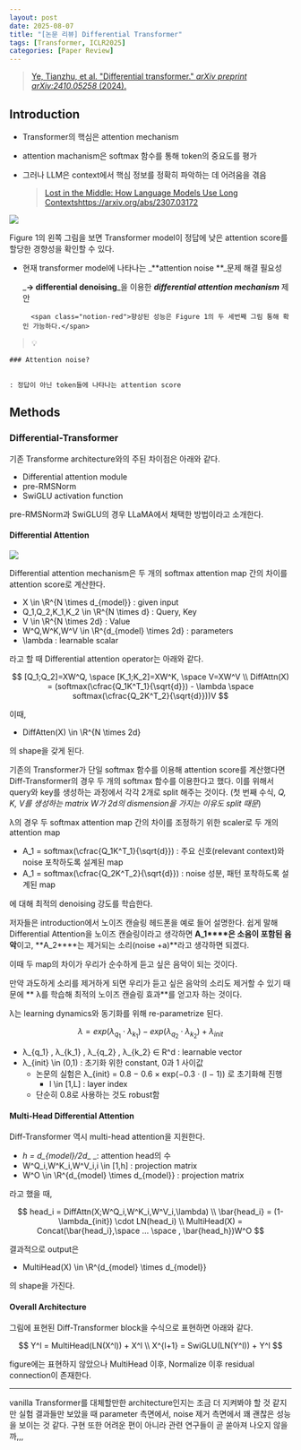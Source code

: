 ```yaml
---
layout: post
date: 2025-08-07
title: "[논문 리뷰] Differential Transformer"
tags: [Transformer, ICLR2025]
categories: [Paper Review]
---
```


> [Ye, Tianzhu, et al. "Differential transformer." ](https://arxiv.org/abs/2410.05258)[_arXiv preprint arXiv:2410.05258_](https://arxiv.org/abs/2410.05258)[ (2024).](https://arxiv.org/abs/2410.05258)



## Introduction

- Transformer의 핵심은 attention mechanism
- attention machanism은 softmax 함수를 통해 token의 중요도를 평가
- 그러나 LLM은 context에서 핵심 정보를 정확히 파악하는 데 어려움을 겪음

	> [Lost in the Middle: How Language Models Use Long Contextshttps://arxiv.org/abs/2307.03172](https://arxiv.org/abs/2307.03172)


![](https://prod-files-secure.s3.us-west-2.amazonaws.com/542b861c-36a8-4051-84e5-8804b6728dba/9083ea56-691a-4752-ae26-47f403431ac8/image.png?X-Amz-Algorithm=AWS4-HMAC-SHA256&X-Amz-Content-Sha256=UNSIGNED-PAYLOAD&X-Amz-Credential=ASIAZI2LB4664CU7Q6Q5%2F20250817%2Fus-west-2%2Fs3%2Faws4_request&X-Amz-Date=20250817T230050Z&X-Amz-Expires=3600&X-Amz-Security-Token=IQoJb3JpZ2luX2VjEE4aCXVzLXdlc3QtMiJGMEQCIHYUOc3OzjZDuyrabUlt9ONZKpFH6B7v9eDRRvsJGejWAiAqeQNnQBUELZaAYxsLHobVp6hyO9DXCE1%2BlxLqRRGdGSqIBAiX%2F%2F%2F%2F%2F%2F%2F%2F%2F%2F8BEAAaDDYzNzQyMzE4MzgwNSIMtNPOP%2BVOOOZ8sD5eKtwDc9ZPJ5woCgsdmwutYhi75O5vvQ5jgSq28eHxcwpJX0e08XOKsPblIouqSzxbTfX3kFdUvei5ubuhyQX73J%2FdrXrS93X0Dz2H38dljVoF8OOm7c0RWVYaU1lQdOVonrMkI9Qb8MERYiNF0KZ2%2FbYI6wxexLsLD%2BROFVQKhth5CFG9I4o5o3c%2FD46m0cOdDtLxyS7PbSdYC5zNcwslVK29NuwMVBqxTHBV1pIuIeZjlECySF6Vxn5AI8O8qNl1kRg%2FwHUvQixlaxrxXV%2FzCsYF%2FWWIUMfmaZqiH%2FWSEaLAxTvhOcOYT3tR6nY1ZCUqeRA7pzmDNHVlGXH8LQipGTGDbTM%2FjVMKvLK8Q5zKADxOUp7LNUbHy0QWWsmOfEfglIAwCNnqJkxaHaRe%2BDEMpWi2A9dvle728t4I3vnpbkbi0jIAEHwXhnPhrxQhsZtbcML67a4QDmjZJbEZlUD1Os3nZJfJNWyLYKNwzThfMeJVrwruho6BlQ1ljF%2F%2BdxOarm5CQJxuA9ZJrkul4lx0sO%2BfseqfuyoKpi0Xzum3RI8Ejys%2FIKntRD97X7M1Rs1hoW3Noyetv1knDSpVk3LocD8wbiqLgvWZMX99tO1fHmaUrma82889E%2B%2FCP%2BZrmicw%2B6aJxQY6pgF%2BBEhAg1g7x0YMZTE64cpJzU08o8Cp1DgHc9vIXBiIeDcS5buCV2UfBQpqfNU9fMnB6tWBf06XnzF0L2%2B1wtOwXhXJ5j%2FMsLTthMpNElXD8eioc5SKcWi9B9z5Ff1R7JJ2iATGTwNRjvXZ29PlZ0k78qT45djSELv2HQOayllHcyrHYW8FpJm8wpqVn0lr55L5Y6T5HVDlUm9htDQx7L6GW6PA2N7M&X-Amz-Signature=488f5b2ee91c2174a7e493b61ab517ee20ab0180f3c494eccfa1bc6eaf4c412f&X-Amz-SignedHeaders=host&x-amz-checksum-mode=ENABLED&x-id=GetObject)


Figure 1의 왼쪽 그림을 보면 Transformer model이 정답에 낮은 attention score를 할당한 경향성을 확인할 수 있다.

- 현재 transformer model에 나타나는 _**attention noise **_문제 해결 필요성

	_**→ differential denoising**_을 이용한 _**differential attention mechanism**_ 제안


		<span class="notion-red">향상된 성능은 Figure 1의 두 세번째 그림 통해 확인 가능하다.</span>


> 💡 


	### Attention noise?


	: 정답이 아닌 token들에 나타나는 attention score



## Methods



### Differential-Transformer


기존 Transforme architecture와의 주된 차이점은 아래와 같다.

- Differential attention module
- pre-RMSNorm
- SwiGLU activation function

pre-RMSNorm과 SwiGLU의 경우 LLaMA에서 채택한 방법이라고 소개한다.



#### Differential Attention


![](https://prod-files-secure.s3.us-west-2.amazonaws.com/542b861c-36a8-4051-84e5-8804b6728dba/116d70b2-1963-4810-9167-f4c7d8a06e8f/image.png?X-Amz-Algorithm=AWS4-HMAC-SHA256&X-Amz-Content-Sha256=UNSIGNED-PAYLOAD&X-Amz-Credential=ASIAZI2LB4664CU7Q6Q5%2F20250817%2Fus-west-2%2Fs3%2Faws4_request&X-Amz-Date=20250817T230050Z&X-Amz-Expires=3600&X-Amz-Security-Token=IQoJb3JpZ2luX2VjEE4aCXVzLXdlc3QtMiJGMEQCIHYUOc3OzjZDuyrabUlt9ONZKpFH6B7v9eDRRvsJGejWAiAqeQNnQBUELZaAYxsLHobVp6hyO9DXCE1%2BlxLqRRGdGSqIBAiX%2F%2F%2F%2F%2F%2F%2F%2F%2F%2F8BEAAaDDYzNzQyMzE4MzgwNSIMtNPOP%2BVOOOZ8sD5eKtwDc9ZPJ5woCgsdmwutYhi75O5vvQ5jgSq28eHxcwpJX0e08XOKsPblIouqSzxbTfX3kFdUvei5ubuhyQX73J%2FdrXrS93X0Dz2H38dljVoF8OOm7c0RWVYaU1lQdOVonrMkI9Qb8MERYiNF0KZ2%2FbYI6wxexLsLD%2BROFVQKhth5CFG9I4o5o3c%2FD46m0cOdDtLxyS7PbSdYC5zNcwslVK29NuwMVBqxTHBV1pIuIeZjlECySF6Vxn5AI8O8qNl1kRg%2FwHUvQixlaxrxXV%2FzCsYF%2FWWIUMfmaZqiH%2FWSEaLAxTvhOcOYT3tR6nY1ZCUqeRA7pzmDNHVlGXH8LQipGTGDbTM%2FjVMKvLK8Q5zKADxOUp7LNUbHy0QWWsmOfEfglIAwCNnqJkxaHaRe%2BDEMpWi2A9dvle728t4I3vnpbkbi0jIAEHwXhnPhrxQhsZtbcML67a4QDmjZJbEZlUD1Os3nZJfJNWyLYKNwzThfMeJVrwruho6BlQ1ljF%2F%2BdxOarm5CQJxuA9ZJrkul4lx0sO%2BfseqfuyoKpi0Xzum3RI8Ejys%2FIKntRD97X7M1Rs1hoW3Noyetv1knDSpVk3LocD8wbiqLgvWZMX99tO1fHmaUrma82889E%2B%2FCP%2BZrmicw%2B6aJxQY6pgF%2BBEhAg1g7x0YMZTE64cpJzU08o8Cp1DgHc9vIXBiIeDcS5buCV2UfBQpqfNU9fMnB6tWBf06XnzF0L2%2B1wtOwXhXJ5j%2FMsLTthMpNElXD8eioc5SKcWi9B9z5Ff1R7JJ2iATGTwNRjvXZ29PlZ0k78qT45djSELv2HQOayllHcyrHYW8FpJm8wpqVn0lr55L5Y6T5HVDlUm9htDQx7L6GW6PA2N7M&X-Amz-Signature=9ce7ed769677429da11baa8a0afa05bdd4f920064439b61b7b8d2a5cfbba12bf&X-Amz-SignedHeaders=host&x-amz-checksum-mode=ENABLED&x-id=GetObject)


Differential attention mechanism은 두 개의 softmax attention map 간의 차이를 attention score로 계산한다.

- X \in \R^{N \times d\_{model}} : given input
- Q\_1,Q\_2,K\_1,K\_2 \in \R^{N \times d} : Query, Key
- V \in \R^{N \times 2d} : Value
- W^Q,W^K,W^V \in \R^{d\_{model} \times 2d} : parameters
- \lambda : learnable scalar

라고 할 때 Differential attention operator는 아래와 같다.


$$
[Q_1;Q_2]=XW^Q, \space [K_1;K_2]=XW^K, \space V=XW^V \\
DiffAttn(X) = (softmax(\cfrac{Q_1K^T_1}{\sqrt{d}}) - \lambda \space softmax(\cfrac{Q_2K^T_2}{\sqrt{d}}))V
$$


이때,

- DiffAtten(X) \in \R^{N \times 2d}

의 shape을 갖게 된다.


기존의 Transformer가 단일 softmax 함수를 이용해 attention score를 계산했다면 Diff-Transformer의 경우 두 개의 softmax 함수를 이용한다고 했다. 이를 위해서 query와 key를 생성하는 과정에서 각각 2개로 split 해주는 것이다. <span class="notion-red">(첫 번째 수식, </span><span class="notion-red">_Q, K, V를 생성하는 matrix W가 2d의 dismension을 가지는 이유도 split 때문_</span><span class="notion-red">)</span>


 λ의 경우 두 softmax attention map 간의 차이를 조정하기 위한 scaler로 두 개의 attention map

- A\_1 = softmax(\cfrac{Q\_1K^T\_1}{\sqrt{d}}) : 주요 신호(relevant context)와 noise 포착하도록 설계된 map
- A\_1 = softmax(\cfrac{Q\_2K^T\_2}{\sqrt{d}}) : noise 성분, 패턴 포착하도록 설계된 map 

에 대해 최적의 denoising 강도를 학습한다.


저자들은 introduction에서 노이즈 캔슬링 헤드폰을 예로 들어 설명한다. 쉽게 말해 Differential Attention을 노이즈 캔슬링이라고 생각하면 **A\_1****은 소음이 포함된 음악**이고, **A\_2****는 제거되는 소리(noise +a)**라고 생각하면 되겠다. 


이때 두 map의 차이가 우리가 순수하게 듣고 싶은 음악이 되는 것이다. 


만약 과도하게 소리를 제거하게 되면 우리가 듣고 싶은 음악의 소리도 제거할 수 있기 때문에 ** λ를 학습해 최적의 노이즈 캔슬링 효과**를 얻고자 하는 것이다.


λ는 learning dynamics와 동기화를 위해 re-parametrize 된다.


$$
\lambda = exp(\lambda_{q_1} \cdot \lambda_{k_1}) - exp(\lambda_{q_2} \cdot \lambda_{k_2}) + \lambda_{init}
$$

- λ\_{q\_1} , λ\_{k\_1} , λ\_{q\_2} , λ\_{k\_2} ∈ R^d : learnable vector
- λ\_{init} \in (0,1) : 초기화 위한 constant, 0과 1 사이값
	- 논문의 실험은 λ\_{init} = 0.8 − 0.6 × exp(−0.3 · (l − 1)) 로 초기화해 진행
		- l \in [1,L] : layer index
	- 단순히 0.8로 사용하는 것도 robust함


#### **Multi-Head Differential Attention**


Diff-Transformer 역시 multi-head attention을 지원한다.

- _h = d\_{model}/2d__ _: attention head의 수
- W^Q\_i,W^K\_i,W^V\_i,i \in [1,h] : projection matrix
- W^O \in \R^{d\_{model} \times d\_{model}} : projection matrix

라고 했을 때,


$$
head_i = DiffAttn(X;W^Q_i,W^K_i,W^V_i,\lambda) \\
\bar{head_i} = (1-\lambda_{init}) \cdot LN(head_i) \\
MultiHead(X) = Concat(\bar{head_i},\space ... \space , \bar{head_h})W^O
$$


결과적으로 output은

- MultiHead(X) \in \R^{d\_{model} \times d\_{model}}

의 shape을 가진다.



#### Overall Architecture


그림에 표현된 Diff-Transformer block을 수식으로 표현하면 아래와 같다.


$$
Y^l = MultiHead(LN(X^l)) + X^l \\
X^{l+1} = SwiGLU(LN(Y^l)) + Y^l
$$


figure에는 표현하지 않았으나 MultiHead 이후, Normalize 이후 residual connection이 존재한다.


---


vanilla Transformer를 대체할만한 architecture인지는 조금 더 지켜봐야 할 것 같지만 실험 결과들만 보았을 때 parameter 측면에서, noise 제거 측면에서 꽤 괜찮은 성능을 보이는 것 같다. 구현 또한 어려운 편이 아니라 관련 연구들이 곧 쏟아져 나오지 않을까,,,

